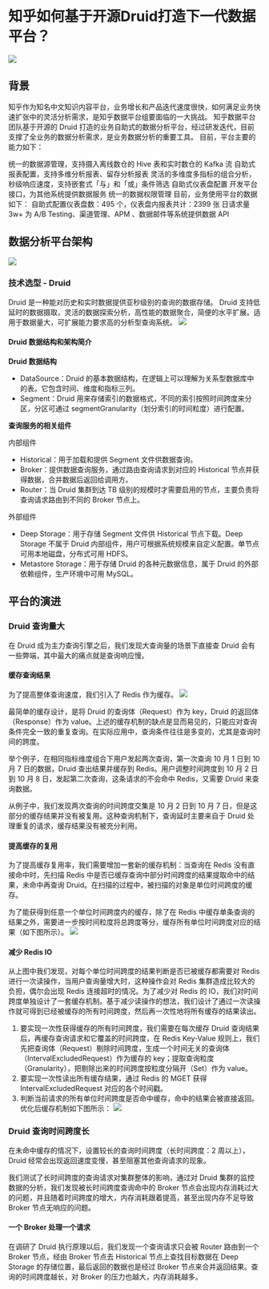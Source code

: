 # 知乎如何基于开源Druid打造下一代数据平台？

![](/assets/知乎如何基于开源Druid打造下一代数据平台_图1-1.jpg)

## 背景

知乎作为知名中文知识内容平台，业务增长和产品迭代速度很快，如何满足业务快速扩张中的灵活分析需求，是知乎数据平台组要面临的一大挑战。
知乎数据平台团队基于开源的 Druid 打造的业务自助式的数据分析平台，经过研发迭代，目前支撑了全业务的数据分析需求，是业务数据分析的重要工具。
目前，平台主要的能力如下：

统一的数据源管理，支持摄入离线数仓的 Hive 表和实时数仓的 Kafka 流
自助式报表配置，支持多维分析报表、留存分析报表
灵活的多维度多指标的组合分析，秒级响应速度，支持嵌套式「与」和「或」条件筛选
自助式仪表盘配置
开发平台接口，为其他系统提供数据服务
统一的数据权限管理
目前，业务使用平台的数据如下：
自助式配置仪表盘数：495 个，仪表盘内报表共计：2399 张
日请求量 3w+
为 A/B Testing、渠道管理、APM 、数据邮件等系统提供数据 API

## 数据分析平台架构

![](/assets/知乎如何基于开源Druid打造下一代数据平台_图1-2.jpg)

### 技术选型 - Druid

Druid 是一种能对历史和实时数据提供亚秒级别的查询的数据存储。
Druid 支持低延时的数据摄取，灵活的数据探索分析，高性能的数据聚合，简便的水平扩展。适用于数据量大，可扩展能力要求高的分析型查询系统。
![](/assets/知乎如何基于开源Druid打造下一代数据平台_图1-3.jpg)

#### Druid 数据结构和架构简介

**Druid 数据结构**
* DataSource：Druid 的基本数据结构，在逻辑上可以理解为关系型数据库中的表。它包含时间、维度和指标三列。
* Segment：Druid 用来存储索引的数据格式，不同的索引按照时间跨度来分区，分区可通过 segmentGranularity（划分索引的时间粒度）进行配置。

**查询服务的相关组件**

内部组件
* Historical：用于加载和提供 Segment 文件供数据查询。
* Broker：提供数据查询服务，通过路由查询请求到对应的 Historical 节点并获得数据，合并数据后返回给调用方。
* Router：当 Druid 集群到达 TB 级别的规模时才需要启用的节点，主要负责将查询请求路由到不同的 Broker 节点上。

外部组件
* Deep Storage：用于存储 Segment 文件供 Historical 节点下载。Deep Storage 不属于 Druid 内部组件，用户可根据系统规模来自定义配置。单节点可用本地磁盘，分布式可用 HDFS。
* Metastore Storage：用于存储 Druid 的各种元数据信息，属于 Druid 的外部依赖组件，生产环境中可用 MySQL。

## 平台的演进

### Druid 查询量大

在 Druid 成为主力查询引擎之后，我们发现大查询量的场景下直接查 Druid 会有一些弊端，其中最大的痛点就是查询响应慢。

#### 缓存查询结果

为了提高整体查询速度，我们引入了 Redis 作为缓存。
![](/assets/知乎如何基于开源Druid打造下一代数据平台_图1-4.jpg)

最简单的缓存设计，是将 Druid 的查询体（Request）作为 key，Druid 的返回体（Response）作为 value。上述的缓存机制的缺点是显而易见的，只能应对查询条件完全一致的重复查询。在实际应用中，查询条件往往是多变的，尤其是查询时间的跨度。

举个例子，在相同指标维度组合下用户发起两次查询，第一次查询 10 月 1 日到 10 月 7 日的数据，Druid 查出结果并缓存到 Redis。用户调整时间跨度到 10 月 2 日到 10 月 8 日，发起第二次查询，这条请求的不会命中 Redis，又需要 Druid 来查询数据。

从例子中，我们发现两次查询的时间跨度交集是 10 月 2 日到 10 月 7 日，但是这部分的缓存结果并没有被复用。这种查询机制下，查询延时主要来自于 Druid 处理重复的请求，缓存结果没有被充分利用。

#### 提高缓存的复用
为了提高缓存复用率，我们需要增加一套新的缓存机制：当查询在 Redis 没有直接命中时，先扫描 Redis 中是否已缓存查询中部分时间跨度的结果提取命中的结果，未命中再查询 Druid。在扫描的过程中，被扫描的对象是单位时间跨度的缓存。

为了能获得到任意一个单位时间跨度内的缓存，除了在 Redis 中缓存单条查询的结果之外，需要进一步按时间粒度将总跨度等分，缓存所有单位时间跨度对应的结果（如下图所示）。
![](/assets/知乎如何基于开源Druid打造下一代数据平台_图1-5.jpg)

#### 减少 Redis IO
从上图中我们发现，对每个单位时间跨度的结果判断是否已被缓存都需要对 Redis 进行一次读操作，当用户查询量增大时，这种操作会对 Redis 集群造成比较大的负担，偶尔会出现 Redis 连接超时的情况。为了减少对 Redis 的 IO，我们对时间跨度单独设计了一套缓存机制。基于减少读操作的想法，我们设计了通过一次读操作就可得到已经被缓存的所有时间跨度，然后再一次性地将所有缓存的结果读出。

1. 要实现一次性获得缓存的所有时间跨度，我们需要在每次缓存 Druid 查询结果后，再缓存查询请求和它覆盖的时间跨度，在 Redis Key-Value 规则上，我们先把查询体（Request）剔除时间跨度，生成一个时间无关的查询体（IntervalExcludedRequest）作为缓存的 key；提取查询粒度（Granularity），把剔除出来的时间跨度按粒度分隔开（Set）作为 value。
2. 要实现一次性读出所有缓存结果，通过 Redis 的 MGET 获得 IntervalExcludedRequest 对应的各个时间戳。
3. 判断当前请求的所有单位时间跨度是否命中缓存，命中的结果会被直接返回。优化后缓存机制如下图所示：
![](/assets/知乎如何基于开源Druid打造下一代数据平台_图1-6.jpg)

### Druid 查询时间跨度长
在未命中缓存的情况下，设置较长的查询时间跨度（长时间跨度：2 周以上），Druid 经常会出现返回速度变慢，甚至阻塞其他查询请求的现象。

我们测试了长时间跨度的查询请求对集群整体的影响，通过对 Druid 集群的监控数据的分析，我们发现被长时间跨度查询命中的 Broker 节点会出现内存消耗过大的问题，并且随着时间跨度的增大，内存消耗跟着提高，甚至出现内存不足导致 Broker 节点无响应的问题。

#### 一个 Broker 处理一个请求
在调研了 Druid 执行原理以后，我们发现一个查询请求只会被 Router 路由到一个 Broker 节点，经由 Broker 节点去 Historical 节点上查找目标数据在 Deep Storage 的存储位置，最后返回的数据也是经过 Broker 节点来合并返回结果。查询的时间跨度越长，对 Broker 的压力也越大，内存消耗越多。